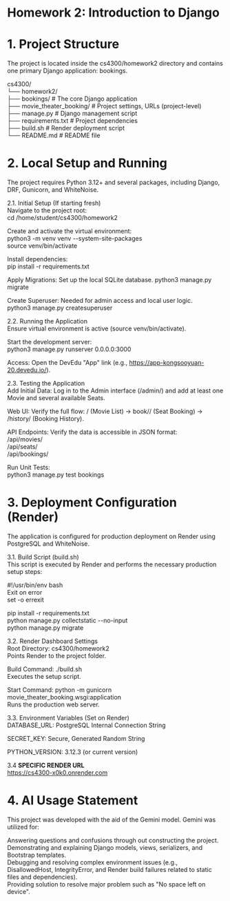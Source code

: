 # Homework 2: Introduction to Django

# 1. Project Structure
The project is located inside the cs4300/homework2 directory and contains one primary Django application: bookings.

cs4300/  
└── homework2/  
    ├── bookings/              # The core Django application  
    ├── movie_theater_booking/ # Project settings, URLs (project-level)  
    ├── manage.py              # Django management script  
    ├── requirements.txt       # Project dependencies  
    ├── build.sh               # Render deployment script  
    └── README.md              # README file  
# 2. Local Setup and Running  
The project requires Python 3.12+ and several packages, including Django, DRF, Gunicorn, and WhiteNoise.  
  
2.1. Initial Setup (If starting fresh)  
Navigate to the project root:  
cd /home/student/cs4300/homework2   
  
Create and activate the virtual environment:  
python3 -m venv venv --system-site-packages  
source venv/bin/activate  
  
Install dependencies:  
pip install -r requirements.txt  
  
Apply Migrations: Set up the local SQLite database. 
python3 manage.py migrate  

Create Superuser: Needed for admin access and local user logic.  
python3 manage.py createsuperuser  
  
2.2. Running the Application  
Ensure virtual environment is active (source venv/bin/activate).  
  
Start the development server:  
python3 manage.py runserver 0.0.0.0:3000  
  
Access: Open the DevEdu "App" link (e.g., https://app-kongsooyuan-20.devedu.io/). 
  
2.3. Testing the Application  
Add Initial Data: Log in to the Admin interface (/admin/) and add at least one Movie and several available Seats.  
  
Web UI: Verify the full flow: / (Movie List) -> book/<id>/ (Seat Booking) -> /history/ (Booking History).  
  
API Endpoints: Verify the data is accessible in JSON format:  
/api/movies/  
/api/seats/  
/api/bookings/  
  
Run Unit Tests:  
python3 manage.py test bookings  
  
# 3. Deployment Configuration (Render)  
The application is configured for production deployment on Render using PostgreSQL and WhiteNoise.  
  
3.1. Build Script (build.sh)  
This script is executed by Render and performs the necessary production setup steps:  
  
#!/usr/bin/env bash  
Exit on error  
set -o errexit  
  
pip install -r requirements.txt  
python manage.py collectstatic --no-input  
python manage.py migrate  
  
3.2. Render Dashboard Settings  
Root Directory: cs4300/homework2  
Points Render to the project folder.  
  
Build Command: ./build.sh  
Executes the setup script.  
  
Start Command: python -m gunicorn movie_theater_booking.wsgi:application  
Runs the production web server.  
  
3.3. Environment Variables (Set on Render)  
DATABASE_URL: PostgreSQL Internal Connection String  
  
SECRET_KEY: Secure, Generated Random String  
  
PYTHON_VERSION: 3.12.3 (or current version)  
  
3.4 **SPECIFIC RENDER URL**  
https://cs4300-x0k0.onrender.com  
  
# 4. AI Usage Statement  
This project was developed with the aid of the Gemini model. Gemini was utilized for:  
  
Answering questions and confusions through out constructing the project.  
Demonstrating and explaining Django models, views, serializers, and Bootstrap templates.  
Debugging and resolving complex environment issues (e.g., DisallowedHost, IntegrityError, and Render build failures related to static files and dependencies).  
Providing solution to resolve major problem such as "No space left on device".  
